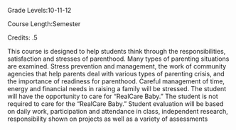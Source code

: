 Grade Levels:10-11-12

Course Length:Semester

Credits: .5

This course is designed to help students think through the responsibilities, satisfaction and stresses of parenthood. Many types of parenting situations are examined. Stress prevention and management, the work of community agencies that help parents deal with various types of parenting crisis, and the importance of readiness for parenthood. Careful management of time, energy and financial needs in raising a family will be stressed. The student will have the opportunity to care for “RealCare Baby.” The student is not required to care for the “RealCare Baby.” Student evaluation will be based on daily work, participation and attendance in class, independent research, responsibility shown on projects as well as a variety of assessments
